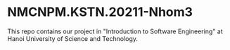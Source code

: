 # NMCNPM.KSTN.20211-Nhom3  

This repo contains our project in "Introduction to Software Engineering" at Hanoi University of Science and Technology.  
